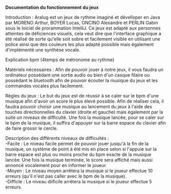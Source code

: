 **Documentation du fonctionnement du jeux**  

Introduction : Aralug est un jeux de rythme imaginé et dévelloper en Java par MORENO Arthur, BOYER Lucas, ONCINO Alexandre et PERLIN Gabin sous le loiciel de prorammation IntelliJ. Ce jeux est adapté aux personnes atteintes de déficiences visuels, cela veut dire que l'interface graphique a été réalisé de sorte qu'elle soit sobre et facilement visible en utilisant une police ainsi que des couleurs les plus adapté possible mais également d'implémenté une synthèse vocale.

Explication bpm (4temps de métronome au rythme)

Matériels nécessaires : Afin de pouvoir jouer à notre jeux, il vous faudra un ordinateur possédant une sortie audio ou bien d'un casque filaire ou possédant le bluetooth afin de pouvoir écouter la musique du jeux et les commandes vocales plus facilement.  

Règles du jeux : Le but du jeux est de réussir à se caler sur le bpm d'une musique afin d'avoir un score le plus élevé possible. Afin de réaliser cela, il faudra pouvoir choisir une musique au lancement du jeux à l'aide des touches directionnelles du clavier (droite et gauche) mais également par la suite un niveaux de difficulté. Une fois la musique lancée, pour se caler sur le bpm de la musique, il suffira d'appuyer sur la barre espace du clavier afin de faire grossir le cercle.  

Description des différents niveaux de difficultés :   
-Facile : Le niveau facile permet de pouvoir jouer jusqu'à la fin de la musique, un système de point à été mis en place selon si l'appuie sur la barre espace est plus ou moins proche du bpm exacte de la musique lancée. Une fois la musique terminée, le score sera affiché mais aussi annoncé vocalement pour en informer le joueur.    
-Moyen :  Le niveau moyen arrêtera la musique si le joueur effectue 10 erreurs (qu'il n'est pas caller avec le bpm de la musique).  
-Difficle : Le niveau diificile arrêtera la musique si le joueur effectue 5 erreurs.   
